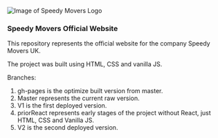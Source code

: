 ![Image of Speedy Movers Logo](http://www.speedy-movers.co.uk/logo.svg)
### Speedy Movers Official Website

This repository represents the official website for the company Speedy Movers UK.

The project was built using HTML, CSS and vanilla JS.

Branches:

1. gh-pages is the optimize built version from master.
2. Master represents the current raw version.
3. V1 is the first deployed version.
4. priorReact represents early stages of the project without React, just HTML, CSS and Vanilla JS.
5. V2 is the second deployed version.
